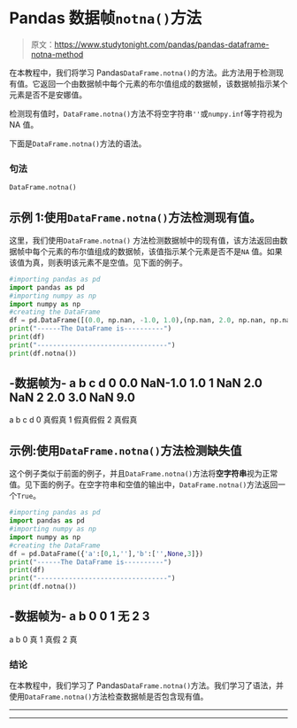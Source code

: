 # Pandas 数据帧`notna()`方法

> 原文：<https://www.studytonight.com/pandas/pandas-dataframe-notna-method>

在本教程中，我们将学习 Pandas`DataFrame.notna()`的方法。此方法用于检测现有值。它返回一个由数据帧中每个元素的布尔值组成的数据帧，该数据帧指示某个元素是否不是安娜值。

检测现有值时，`DataFrame.notna()`方法不将空字符串`''`或`numpy.inf`等字符视为 NA 值。

下面是`DataFrame.notna()`方法的语法。

### 句法

```py
DataFrame.notna()
```

## 示例 1:使用`DataFrame.notna()`方法检测现有值。

这里，我们使用`DataFrame.notna()` 方法检测数据帧中的现有值，该方法返回由数据帧中每个元素的布尔值组成的数据帧，该值指示某个元素是否不是`NA` 值。如果该值为真，则表明该元素不是空值。见下面的例子。

```py
#importing pandas as pd
import pandas as pd
#importing numpy as np
import numpy as np
#creating the DataFrame
df = pd.DataFrame([(0.0, np.nan, -1.0, 1.0),(np.nan, 2.0, np.nan, np.nan),(2.0, 3.0, np.nan, 9.0),],columns=list('abcd'))
print("------The DataFrame is----------")
print(df)
print("---------------------------------")
print(df.notna())
```

-数据帧为-
a b c d
0 0.0 NaN-1.0 1.0
1 NaN 2.0 NaN
2 2.0 3.0 NaN 9.0
-
a b c d
0 真假真
1 假真假假
2 真假真

## 示例:使用`DataFrame.notna()`方法检测缺失值

这个例子类似于前面的例子，并且`DataFrame.notna()`方法将**空字符串**视为正常值。见下面的例子。在空字符串和空值的输出中，`DataFrame.notna()`方法返回一个`True`。

```py
#importing pandas as pd
import pandas as pd
#importing numpy as np
import numpy as np
#creating the DataFrame
df = pd.DataFrame({'a':[0,1,''],'b':['',None,3]})
print("------The DataFrame is----------")
print(df)
print("---------------------------------")
print(df.notna())
```

-数据帧为-
a b
0 0
1 无
2 3
-
a b
0 真
1 真假
2 真

### 结论

在本教程中，我们学习了 Pandas`DataFrame.notna()`方法。我们学习了语法，并使用`DataFrame.notna()`方法检查数据帧是否包含现有值。

* * *

* * *